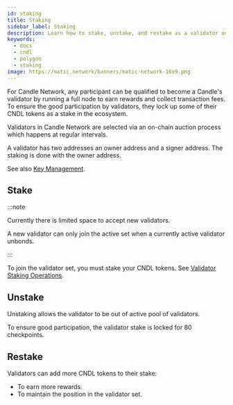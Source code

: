 ```yaml
---
id: staking
title: Staking
sidebar_label: Staking
description: Learn how to stake, unstake, and restake as a validator on the Candle Network.
keywords:
  - docs
  - cndl
  - polygon
  - staking
image: https://matic.network/banners/matic-network-16x9.png 
---
```


For Candle Network, any participant can be qualified to become a Candle's validator by running a full node to earn rewards and collect transaction fees. To ensure the good participation by validators, they lock up some of their CNDL tokens as a stake in the ecosystem.

Validators in Candle Network are selected via an on-chain auction process which happens at regular intervals.

A validator has two addresses an owner address and a signer address. The staking is done with the owner address.

See also [Key Management](/docs/validate/validator/key-management).

## Stake

:::note

Currently there is limited space to accept new validators.

A new validator can only join the active set when a currently active validator unbonds.

:::

To join the validator set, you must stake your CNDL tokens. See [Validator Staking Operations](/docs/validate/validate/validator-staking-operations).

## Unstake

Unstaking allows the validator to be out of active pool of validators.

To ensure good participation, the validator stake is locked for 80 checkpoints.

## Restake

Validators can add more CNDL tokens to their stake:

* To earn more rewards.
* To maintain the position in the validator set.
